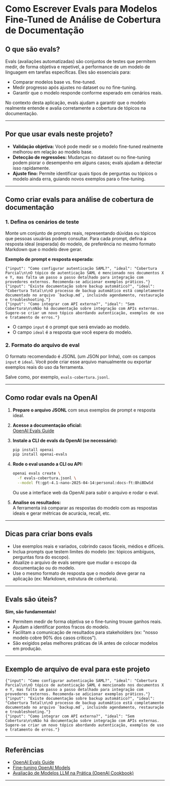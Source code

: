 # Como Escrever Evals para Modelos Fine-Tuned de Análise de Cobertura de Documentação

## O que são evals?

Evals (avaliações automatizadas) são conjuntos de testes que permitem medir, de forma objetiva e repetível, a performance de um modelo de linguagem em tarefas específicas. Eles são essenciais para:
- Comparar modelos base vs. fine-tuned.
- Medir progresso após ajustes no dataset ou no fine-tuning.
- Garantir que o modelo responde conforme esperado em cenários reais.

No contexto desta aplicação, evals ajudam a garantir que o modelo realmente entende e avalia corretamente a cobertura de tópicos na documentação.

---

## Por que usar evals neste projeto?

- **Validação objetiva:** Você pode medir se o modelo fine-tuned realmente melhorou em relação ao modelo base.
- **Detecção de regressões:** Mudanças no dataset ou no fine-tuning podem piorar o desempenho em alguns casos; evals ajudam a detectar isso rapidamente.
- **Ajuste fino:** Permite identificar quais tipos de perguntas ou tópicos o modelo ainda erra, guiando novos exemplos para o fine-tuning.

---

## Como criar evals para análise de cobertura de documentação

### 1. Defina os cenários de teste

Monte um conjunto de prompts reais, representando dúvidas ou tópicos que pessoas usuárias podem consultar. Para cada prompt, defina a resposta ideal (esperada) do modelo, de preferência no mesmo formato Markdown que o modelo deve gerar.

**Exemplo de prompt e resposta esperada:**

```jsonl
{"input": "Como configurar autenticação SAML?", "ideal": "Cobertura Parcial\n\nO tópico de autenticação SAML é mencionado nos documentos X e Y, mas falta um passo a passo detalhado para integração com provedores externos. Recomenda-se adicionar exemplos práticos."}
{"input": "Existe documentação sobre backup automático?", "ideal": "Cobertura Total\n\nO processo de backup automático está completamente documentado no arquivo `backup.md`, incluindo agendamento, restauração e troubleshooting."}
{"input": "Como integrar com API externa?", "ideal": "Sem Cobertura\n\nNão há documentação sobre integração com APIs externas. Sugere-se criar um novo tópico abordando autenticação, exemplos de uso e tratamento de erros."}
```

- O campo `input` é o prompt que será enviado ao modelo.
- O campo `ideal` é a resposta que você espera do modelo.

### 2. Formato do arquivo de eval

O formato recomendado é JSONL (um JSON por linha), com os campos `input` e `ideal`. Você pode criar esse arquivo manualmente ou exportar exemplos reais do uso da ferramenta.

Salve como, por exemplo, `evals-cobertura.jsonl`.

---

## Como rodar evals na OpenAI

1. **Prepare o arquivo JSONL** com seus exemplos de prompt e resposta ideal.
2. **Acesse a documentação oficial:**  
   [OpenAI Evals Guide](https://platform.openai.com/docs/guides/evals)
3. **Instale a CLI de evals da OpenAI (se necessário):**
   ```bash
   pip install openai
   pip install openai-evals
   ```
4. **Rode o eval usando a CLI ou API:**
   ```bash
   openai evals create \
     -f evals-cobertura.jsonl \
     --model ft:gpt-4.1-nano-2025-04-14:personal:docs-ft:BhiBDwSd
   ```
   Ou use a interface web da OpenAI para subir o arquivo e rodar o eval.

5. **Analise os resultados:**  
   A ferramenta irá comparar as respostas do modelo com as respostas ideais e gerar métricas de acurácia, recall, etc.

---

## Dicas para criar bons evals

- Use exemplos reais e variados, cobrindo casos fáceis, médios e difíceis.
- Inclua prompts que testem limites do modelo (ex: tópicos ambíguos, perguntas fora do escopo).
- Atualize o arquivo de evals sempre que mudar o escopo da documentação ou do modelo.
- Use o mesmo formato de resposta que o modelo deve gerar na aplicação (ex: Markdown, estrutura de cobertura).

---

## Evals são úteis?

**Sim, são fundamentais!**  
- Permitem medir de forma objetiva se o fine-tuning trouxe ganhos reais.
- Ajudam a identificar pontos fracos do modelo.
- Facilitam a comunicação de resultados para stakeholders (ex: "nosso modelo cobre 90% dos casos críticos").
- São exigidos pelas melhores práticas de IA antes de colocar modelos em produção.

---

## Exemplo de arquivo de eval para este projeto

```jsonl
{"input": "Como configurar autenticação SAML?", "ideal": "Cobertura Parcial\n\nO tópico de autenticação SAML é mencionado nos documentos X e Y, mas falta um passo a passo detalhado para integração com provedores externos. Recomenda-se adicionar exemplos práticos."}
{"input": "Existe documentação sobre backup automático?", "ideal": "Cobertura Total\n\nO processo de backup automático está completamente documentado no arquivo `backup.md`, incluindo agendamento, restauração e troubleshooting."}
{"input": "Como integrar com API externa?", "ideal": "Sem Cobertura\n\nNão há documentação sobre integração com APIs externas. Sugere-se criar um novo tópico abordando autenticação, exemplos de uso e tratamento de erros."}
```

---

## Referências

- [OpenAI Evals Guide](https://platform.openai.com/docs/guides/evals)
- [Fine-tuning OpenAI Models](https://platform.openai.com/docs/guides/fine-tuning)
- [Avaliação de Modelos LLM na Prática (OpenAI Cookbook)](https://cookbook.openai.com/examples/question_answering_using_embeddings)

---
